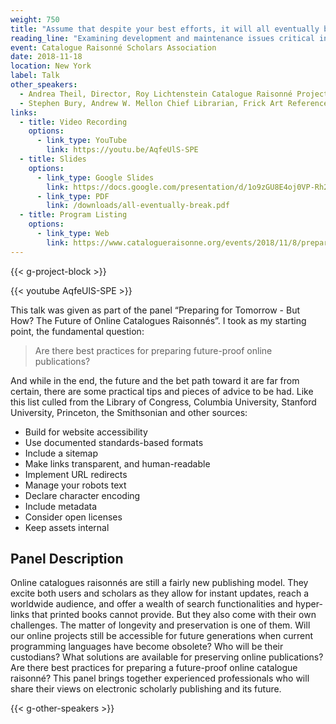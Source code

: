 ```yaml
---
weight: 750
title: "Assume that despite your best efforts, it will all eventually break"
reading_line: "Examining development and maintenance issues critical in ensuring the longevity of online publications"
event: Catalogue Raisonné Scholars Association
date: 2018-11-18
location: New York
label: Talk
other_speakers:
  - Andrea Theil, Director, Roy Lichtenstein Catalogue Raisonné Project
  - Stephen Bury, Andrew W. Mellon Chief Librarian, Frick Art Reference Library
links:
  - title: Video Recording
    options:
      - link_type: YouTube
        link: https://youtu.be/AqfeUlS-SPE
  - title: Slides
    options:
      - link_type: Google Slides
        link: https://docs.google.com/presentation/d/1o9zGU8E4oj0VP-Rh2BV--j575Np6LTpviyWFj_lFsQM/edit?usp=sharing
      - link_type: PDF
        link: /downloads/all-eventually-break.pdf
  - title: Program Listing
    options:
      - link_type: Web
        link: https://www.catalogueraisonne.org/events/2018/11/8/preparing-for-tomorrow-but-how-the-future-of-online-catalogues-raisonns
---
```


{{< g-project-block >}}

{{< youtube AqfeUlS-SPE >}}

This talk was given as part of the panel “Preparing for Tomorrow - But How? The Future of Online Catalogues Raisonnés”. I took as my starting point, the fundamental question:

> Are there best practices for preparing future-proof online publications?

And while in the end, the future and the bet path toward it are far from certain, there are some practical tips and pieces of advice to be had. Like this list culled from the Library of Congress, Columbia University, Stanford University, Princeton, the Smithsonian and other sources:

- Build for website accessibility
- Use documented standards-based formats
- Include a sitemap
- Make links transparent, and human-readable
- Implement URL redirects
- Manage your robots text
- Declare character encoding
- Include metadata
- Consider open licenses
- Keep assets internal

## Panel Description

Online catalogues raisonnés are still a fairly new publishing model. They excite both users and scholars as they allow for instant updates, reach a worldwide audience, and offer a wealth of search functionalities and hyper-links that printed books cannot provide. But they also come with their own challenges. The matter of longevity and preservation is one of them. Will our online projects still be accessible for future generations when current programming languages have become obsolete? Who will be their custodians? What solutions are available for preserving online publications? Are there best practices for preparing a future-proof online catalogue raisonné? This panel brings together experienced professionals who will share their views on electronic scholarly publishing and its future.

{{< g-other-speakers >}}
